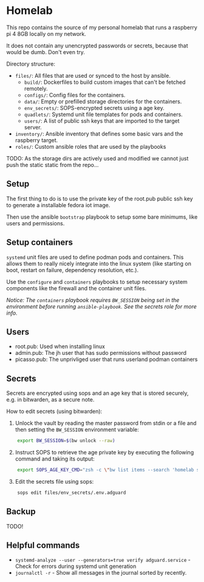 # Homelab

This repo contains the source of my personal homelab that runs a raspberry pi 4 8GB locally on my network.

It does not contain any unencrypted passwords or secrets, because that would be dumb. Don't even try.

Directory structure:

- `files/`: All files that are used or synced to the host by ansible.
    - `build/`: Dockerfiles to build custom images that can't be fetched remotely.
    - `configs/`: Config files for the containers.
    - `data/`: Empty or prefilled storage directories for the containers.
    - `env_secrets/`: SOPS-encrypted secrets using a age key.
    - `quadlets/`: Systemd unit file templates for pods and containers.
    - `users/`: A list of public ssh keys that are imported to the target server.
- `inventory/`: Ansible inventory that defines some basic vars and the raspberry target.
- `roles/`: Custom ansible roles that are used by the playbooks


TODO: As the storage dirs are actively used and modified we cannot just push the static static from the repo...

## Setup

The first thing to do is to use the private key of the root.pub public ssh key to generate a installable fedora iot image.

Then use the ansible `bootstrap` playbook to setup some bare minimums, like users and permissions.

## Setup containers

`systemd` unit files are used to define podman pods and containers. This allows them to really nicely integrate into the linux system (like starting on boot, restart on failure, dependency resolution, etc.).

Use the `configure` and `containers` playbooks to setup necessary system components like the firewall and the container unit files.

*Notice: The `containers` playbook requires `BW_SESSION` being set in the environment before running `ansible-playbook`. See the secrets role for more info.*

## Users

- root.pub: Used when installing linux
- admin.pub: The jh user that has sudo permissions without password
- picasso.pub: The unprivliged user that runs userland podman containers

## Secrets

Secrets are encrypted using sops and an age key that is stored securely, e.g. in bitwarden, as a secure note.

How to edit secrets (using bitwarden):
1. Unlock the vault by reading the master password from stdin or a file and then setting the `BW_SESSION` environment variable:
```bash
    export BW_SESSION=$(bw unlock --raw)
```

2. Instruct SOPS to retrieve the age private key by executing the following command and taking its output:
```bash
    export SOPS_AGE_KEY_CMD="zsh -c \"bw list items --search 'homelab secrets age de-/encryption key' | jq -r '.[0].fields[] | select(.name == \\\"private key\\\") | .value'\""
```

3. Edit the secrets file using sops:
```bash
    sops edit files/env_secrets/.env.adguard
```

## Backup

TODO!

## Helpful commands

- `systemd-analyze --user --generators=true verify adguard.service` - Check for errors during systemd unit generation
- `journalctl -r` - Show all messages in the journal sorted by recently.
